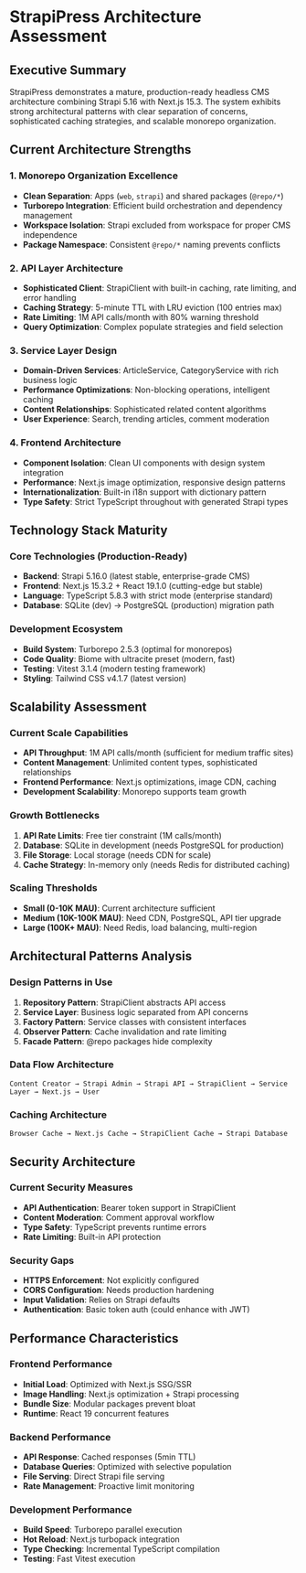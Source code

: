 # StrapiPress Architecture Assessment

## Executive Summary
StrapiPress demonstrates a mature, production-ready headless CMS architecture combining Strapi 5.16 with Next.js 15.3. The system exhibits strong architectural patterns with clear separation of concerns, sophisticated caching strategies, and scalable monorepo organization.

## Current Architecture Strengths

### 1. Monorepo Organization Excellence
- **Clean Separation**: Apps (`web`, `strapi`) and shared packages (`@repo/*`)
- **Turborepo Integration**: Efficient build orchestration and dependency management
- **Workspace Isolation**: Strapi excluded from workspace for proper CMS independence
- **Package Namespace**: Consistent `@repo/*` naming prevents conflicts

### 2. API Layer Architecture
- **Sophisticated Client**: StrapiClient with built-in caching, rate limiting, and error handling
- **Caching Strategy**: 5-minute TTL with LRU eviction (100 entries max)
- **Rate Limiting**: 1M API calls/month with 80% warning threshold
- **Query Optimization**: Complex populate strategies and field selection

### 3. Service Layer Design
- **Domain-Driven Services**: ArticleService, CategoryService with rich business logic
- **Performance Optimizations**: Non-blocking operations, intelligent caching
- **Content Relationships**: Sophisticated related content algorithms
- **User Experience**: Search, trending articles, comment moderation

### 4. Frontend Architecture
- **Component Isolation**: Clean UI components with design system integration
- **Performance**: Next.js image optimization, responsive design patterns
- **Internationalization**: Built-in i18n support with dictionary pattern
- **Type Safety**: Strict TypeScript throughout with generated Strapi types

## Technology Stack Maturity

### Core Technologies (Production-Ready)
- **Backend**: Strapi 5.16.0 (latest stable, enterprise-grade CMS)
- **Frontend**: Next.js 15.3.2 + React 19.1.0 (cutting-edge but stable)
- **Language**: TypeScript 5.8.3 with strict mode (enterprise standard)
- **Database**: SQLite (dev) → PostgreSQL (production) migration path

### Development Ecosystem
- **Build System**: Turborepo 2.5.3 (optimal for monorepos)
- **Code Quality**: Biome with ultracite preset (modern, fast)
- **Testing**: Vitest 3.1.4 (modern testing framework)
- **Styling**: Tailwind CSS v4.1.7 (latest version)

## Scalability Assessment

### Current Scale Capabilities
- **API Throughput**: 1M API calls/month (sufficient for medium traffic sites)
- **Content Management**: Unlimited content types, sophisticated relationships
- **Frontend Performance**: Next.js optimizations, image CDN, caching
- **Development Scalability**: Monorepo supports team growth

### Growth Bottlenecks
1. **API Rate Limits**: Free tier constraint (1M calls/month)
2. **Database**: SQLite in development (needs PostgreSQL for production)
3. **File Storage**: Local storage (needs CDN for scale)
4. **Cache Strategy**: In-memory only (needs Redis for distributed caching)

### Scaling Thresholds
- **Small (0-10K MAU)**: Current architecture sufficient
- **Medium (10K-100K MAU)**: Need CDN, PostgreSQL, API tier upgrade
- **Large (100K+ MAU)**: Need Redis, load balancing, multi-region

## Architectural Patterns Analysis

### Design Patterns in Use
1. **Repository Pattern**: StrapiClient abstracts API access
2. **Service Layer**: Business logic separated from API concerns
3. **Factory Pattern**: Service classes with consistent interfaces
4. **Observer Pattern**: Cache invalidation and rate limiting
5. **Facade Pattern**: @repo packages hide complexity

### Data Flow Architecture
```
Content Creator → Strapi Admin → Strapi API → StrapiClient → Service Layer → Next.js → User
```

### Caching Architecture
```
Browser Cache → Next.js Cache → StrapiClient Cache → Strapi Database
```

## Security Architecture

### Current Security Measures
- **API Authentication**: Bearer token support in StrapiClient
- **Content Moderation**: Comment approval workflow
- **Type Safety**: TypeScript prevents runtime errors
- **Rate Limiting**: Built-in API protection

### Security Gaps
- **HTTPS Enforcement**: Not explicitly configured
- **CORS Configuration**: Needs production hardening
- **Input Validation**: Relies on Strapi defaults
- **Authentication**: Basic token auth (could enhance with JWT)

## Performance Characteristics

### Frontend Performance
- **Initial Load**: Optimized with Next.js SSG/SSR
- **Image Handling**: Next.js optimization + Strapi processing
- **Bundle Size**: Modular packages prevent bloat
- **Runtime**: React 19 concurrent features

### Backend Performance
- **API Response**: Cached responses (5min TTL)
- **Database Queries**: Optimized with selective population
- **File Serving**: Direct Strapi file serving
- **Rate Management**: Proactive limit monitoring

### Development Performance
- **Build Speed**: Turborepo parallel execution
- **Hot Reload**: Next.js turbopack integration
- **Type Checking**: Incremental TypeScript compilation
- **Testing**: Fast Vitest execution